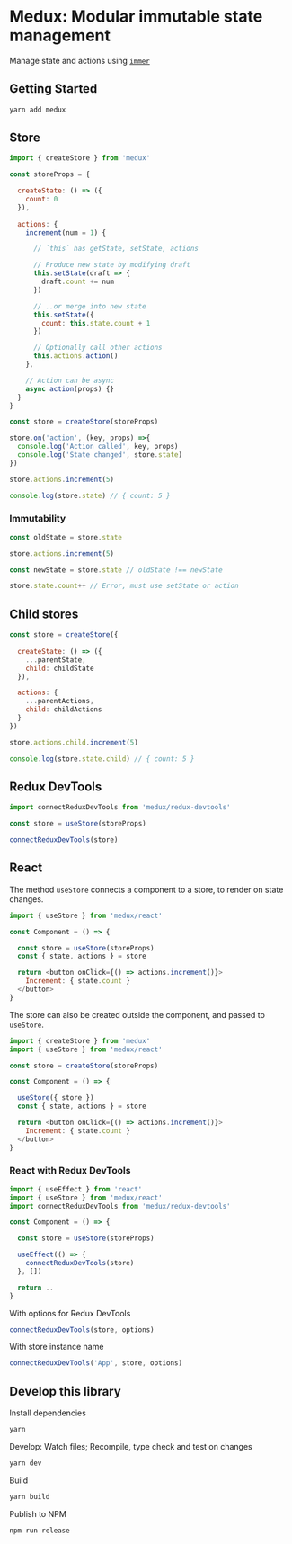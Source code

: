 # Medux: Modular immutable state management

Manage state and actions using [`immer`](https://github.com/immerjs/immer)

## Getting Started

```sh
yarn add medux
```

## Store

```js
import { createStore } from 'medux'

const storeProps = {

  createState: () => ({
    count: 0
  }),
  
  actions: {
    increment(num = 1) {

      // `this` has getState, setState, actions

      // Produce new state by modifying draft
      this.setState(draft => {
        draft.count += num
      })

      // ..or merge into new state
      this.setState({
        count: this.state.count + 1
      })

      // Optionally call other actions
      this.actions.action()
    },

    // Action can be async
    async action(props) {}
  }  
}

const store = createStore(storeProps)

store.on('action', (key, props) =>{
  console.log('Action called', key, props)
  console.log('State changed', store.state)
})

store.actions.increment(5)

console.log(store.state) // { count: 5 }
```

### Immutability

```js
const oldState = store.state

store.actions.increment(5)

const newState = store.state // oldState !== newState

store.state.count++ // Error, must use setState or action
```

## Child stores

```js
const store = createStore({
  
  createState: () => ({
    ...parentState,
    child: childState
  }),

  actions: {
    ...parentActions,
    child: childActions
  }
})

store.actions.child.increment(5)

console.log(store.state.child) // { count: 5 }
```

## Redux DevTools

```js
import connectReduxDevTools from 'medux/redux-devtools'

const store = useStore(storeProps)

connectReduxDevTools(store)
```

## React

The method `useStore` connects a component to a store, to render on state changes.

```js
import { useStore } from 'medux/react'

const Component = () => {

  const store = useStore(storeProps)
  const { state, actions } = store

  return <button onClick={() => actions.increment()}>
    Increment: { state.count }
  </button>
}
```

The store can also be created outside the component, and passed to `useStore`.

```js
import { createStore } from 'medux'
import { useStore } from 'medux/react'

const store = createStore(storeProps)

const Component = () => {

  useStore({ store })
  const { state, actions } = store

  return <button onClick={() => actions.increment()}>
    Increment: { state.count }
  </button>
}
```

### React with Redux DevTools

```js
import { useEffect } from 'react'
import { useStore } from 'medux/react'
import connectReduxDevTools from 'medux/redux-devtools'

const Component = () => {

  const store = useStore(storeProps)

  useEffect(() => {
    connectReduxDevTools(store)
  }, [])

  return ..
}
```

With options for Redux DevTools

```js
connectReduxDevTools(store, options)
```

With store instance name

```js
connectReduxDevTools('App', store, options)
```


## Develop this library

Install dependencies

```sh
yarn
```

Develop: Watch files; Recompile, type check and test on changes

```sh
yarn dev
```

Build

```sh
yarn build
```

Publish to NPM

```sh
npm run release
```
